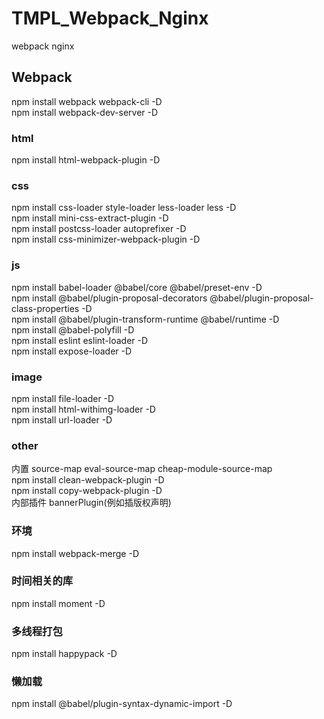 # TMPL_Webpack_Nginx
webpack nginx

## Webpack
npm install webpack webpack-cli -D    
npm install webpack-dev-server -D  
### html
npm install html-webpack-plugin -D  
### css
npm install css-loader style-loader less-loader less -D  
npm install mini-css-extract-plugin -D  
npm install postcss-loader autoprefixer -D  
npm install css-minimizer-webpack-plugin -D  
### js
npm install babel-loader @babel/core @babel/preset-env  -D  
npm install @babel/plugin-proposal-decorators @babel/plugin-proposal-class-properties -D  
npm install @babel/plugin-transform-runtime @babel/runtime -D  
npm install @babel-polyfill -D  
npm install eslint eslint-loader -D  
npm install expose-loader -D  
### image
npm install file-loader -D  
npm install html-withimg-loader -D  
npm install url-loader -D  
### other
内置 source-map eval-source-map cheap-module-source-map  
npm install clean-webpack-plugin -D  
npm install copy-webpack-plugin -D  
内部插件 bannerPlugin(例如插版权声明)  
### 环境
npm install webpack-merge -D  
### 时间相关的库
npm install moment -D  
### 多线程打包
npm install happypack -D  
### 懒加载
npm install @babel/plugin-syntax-dynamic-import -D  
